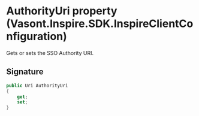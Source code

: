 # AuthorityUri property (Vasont.Inspire.SDK.InspireClientConfiguration)
Gets or sets the SSO Authority URI.

## Signature
```csharp
public Uri AuthorityUri
{
    get;
    set;
}
```
